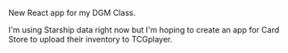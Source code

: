 New React app for my DGM Class. 

I'm using Starship data right now but I'm hoping to create an app for Card Store to upload their inventory to TCGplayer. 